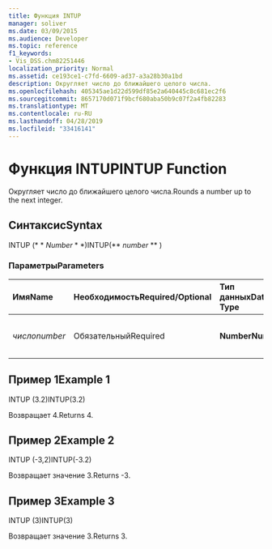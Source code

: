 ```yaml
---
title: Функция INTUP
manager: soliver
ms.date: 03/09/2015
ms.audience: Developer
ms.topic: reference
f1_keywords:
- Vis_DSS.chm82251446
localization_priority: Normal
ms.assetid: ce193ce1-c7fd-6609-ad37-a3a28b30a1bd
description: Округляет число до ближайшего целого числа.
ms.openlocfilehash: 405345ae1d22d599df85e2a640445c8c681ec2f6
ms.sourcegitcommit: 8657170d071f9bcf680aba50b9c07f2a4fb82283
ms.translationtype: MT
ms.contentlocale: ru-RU
ms.lasthandoff: 04/28/2019
ms.locfileid: "33416141"
---
```

# <a name="intup-function"></a><span data-ttu-id="cc278-103">Функция INTUP</span><span class="sxs-lookup"><span data-stu-id="cc278-103">INTUP Function</span></span>

<span data-ttu-id="cc278-104">Округляет число до ближайшего целого числа.</span><span class="sxs-lookup"><span data-stu-id="cc278-104">Rounds a number up to the next integer.</span></span>
  
## <a name="syntax"></a><span data-ttu-id="cc278-105">Синтаксис</span><span class="sxs-lookup"><span data-stu-id="cc278-105">Syntax</span></span>

<span data-ttu-id="cc278-106">INTUP (\* \* *Number* \* \*)</span><span class="sxs-lookup"><span data-stu-id="cc278-106">INTUP(\*\* *number* \*\* )</span></span> 
  
### <a name="parameters"></a><span data-ttu-id="cc278-107">Параметры</span><span class="sxs-lookup"><span data-stu-id="cc278-107">Parameters</span></span>

|<span data-ttu-id="cc278-108">**Имя**</span><span class="sxs-lookup"><span data-stu-id="cc278-108">**Name**</span></span>|<span data-ttu-id="cc278-109">**Необходимость**</span><span class="sxs-lookup"><span data-stu-id="cc278-109">**Required/Optional**</span></span>|<span data-ttu-id="cc278-110">**Тип данных**</span><span class="sxs-lookup"><span data-stu-id="cc278-110">**Data Type**</span></span>|<span data-ttu-id="cc278-111">**Описание**</span><span class="sxs-lookup"><span data-stu-id="cc278-111">**Description**</span></span>|
|:-----|:-----|:-----|:-----|
| <span data-ttu-id="cc278-112">_число_</span><span class="sxs-lookup"><span data-stu-id="cc278-112">_number_</span></span> <br/> |<span data-ttu-id="cc278-113">Обязательный</span><span class="sxs-lookup"><span data-stu-id="cc278-113">Required</span></span>  <br/> |<span data-ttu-id="cc278-114">**Number**</span><span class="sxs-lookup"><span data-stu-id="cc278-114">**Number**</span></span> <br/> |<span data-ttu-id="cc278-115">Число, которое требуется округлить.</span><span class="sxs-lookup"><span data-stu-id="cc278-115">The number to round up.</span></span>  <br/> |
   
## <a name="example-1"></a><span data-ttu-id="cc278-116">Пример 1</span><span class="sxs-lookup"><span data-stu-id="cc278-116">Example 1</span></span>

<span data-ttu-id="cc278-117">INTUP (3.2)</span><span class="sxs-lookup"><span data-stu-id="cc278-117">INTUP(3.2)</span></span>
  
<span data-ttu-id="cc278-118">Возвращает 4.</span><span class="sxs-lookup"><span data-stu-id="cc278-118">Returns 4.</span></span>
  
## <a name="example-2"></a><span data-ttu-id="cc278-119">Пример 2</span><span class="sxs-lookup"><span data-stu-id="cc278-119">Example 2</span></span>

<span data-ttu-id="cc278-120">INTUP (-3,2)</span><span class="sxs-lookup"><span data-stu-id="cc278-120">INTUP(-3.2)</span></span>
  
<span data-ttu-id="cc278-121">Возвращает значение 3.</span><span class="sxs-lookup"><span data-stu-id="cc278-121">Returns -3.</span></span>
  
## <a name="example-3"></a><span data-ttu-id="cc278-122">Пример 3</span><span class="sxs-lookup"><span data-stu-id="cc278-122">Example 3</span></span>

<span data-ttu-id="cc278-123">INTUP (3)</span><span class="sxs-lookup"><span data-stu-id="cc278-123">INTUP(3)</span></span>
  
<span data-ttu-id="cc278-124">Возвращает значение 3.</span><span class="sxs-lookup"><span data-stu-id="cc278-124">Returns 3.</span></span>
  

